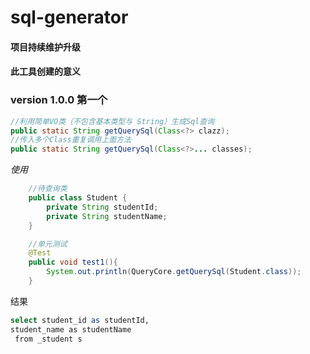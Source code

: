 # sql-generator

#### 项目持续维护升级
#### 此工具创建的意义




### version 1.0.0   第一个
```java
//利用简单VO类（不包含基本类型与 String）生成Sql查询
public static String getQuerySql(Class<?> clazz); 
//传入多个Class重复调用上面方法
public static String getQuerySql(Class<?>... classes); 
```
*使用*
```java
    //待查询类
    public class Student {
        private String studentId;
        private String studentName;
    }

    //单元测试
    @Test
    public void test1(){
        System.out.println(QueryCore.getQuerySql(Student.class));
    }
```

结果
```bash
select student_id as studentId,
student_name as studentName
 from _student s
```

